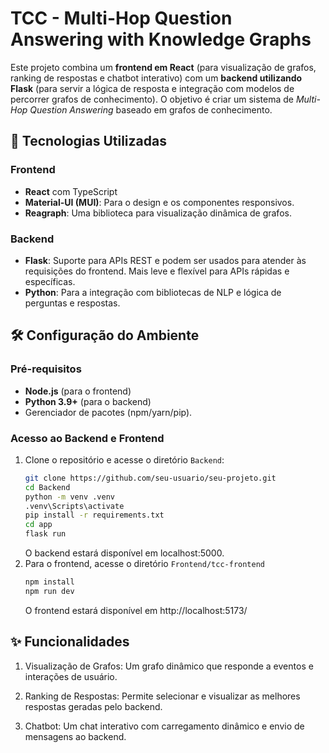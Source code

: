 # TCC - Multi-Hop Question Answering with Knowledge Graphs
Este projeto combina um **frontend em React** (para visualização de grafos, ranking de respostas e chatbot interativo) com um **backend utilizando Flask** (para servir a lógica de resposta e integração com modelos de percorrer grafos de conhecimento). O objetivo é criar um sistema de *Multi-Hop Question Answering* baseado em grafos de conhecimento.

## 🚀 Tecnologias Utilizadas  

### Frontend
- **React** com TypeScript  
- **Material-UI (MUI)**: Para o design e os componentes responsivos.  
- **Reagraph**: Uma biblioteca para visualização dinâmica de grafos.  

### Backend  
- **Flask**: Suporte para APIs REST e podem ser usados para atender às requisições do frontend. Mais leve e flexível para APIs rápidas e específicas.  
- **Python**: Para a integração com bibliotecas de NLP e lógica de perguntas e respostas.  


## 🛠️ Configuração do Ambiente  

### Pré-requisitos  
- **Node.js** (para o frontend)  
- **Python 3.9+** (para o backend)  
- Gerenciador de pacotes (npm/yarn/pip).  

### Acesso ao Backend e Frontend 

1. Clone o repositório e acesse o diretório `Backend`:  
   ```bash
   git clone https://github.com/seu-usuario/seu-projeto.git
   cd Backend
   python -m venv .venv
   .venv\Scripts\activate
   pip install -r requirements.txt
   cd app
   flask run
   ```
   O backend estará disponível em localhost:5000.
2. Para o frontend, acesse o diretório `Frontend/tcc-frontend`
   ```bash
   npm install
   npm run dev
   ```
   O frontend estará disponível em http://localhost:5173/
   
## ✨ Funcionalidades
1. Visualização de Grafos: Um grafo dinâmico que responde a eventos e interações de usuário.

2. Ranking de Respostas: Permite selecionar e visualizar as melhores respostas geradas pelo backend.

3. Chatbot: Um chat interativo com carregamento dinâmico e envio de mensagens ao backend.
